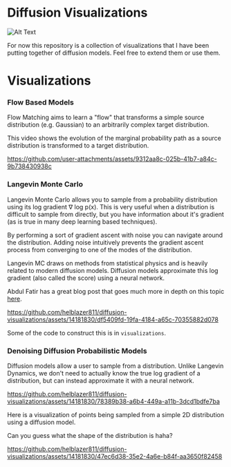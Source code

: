 # Diffusion Visualizations
![Alt Text](media/logo.gif)

For now this repository is a collection of visualizations that I have been putting together of diffusion models. Feel free to extend them or use them. 

# Visualizations 

### Flow Based Models

Flow Matching aims to learn a "flow" that transforms a simple source distribution (e.g. Gaussian) to an arbitrarily complex target distribution.

This video shows the evolution of the marginal probability path as a source distribution is transformed to a target distribution.

https://github.com/user-attachments/assets/9312aa8c-025b-41b7-a84c-9b738430938c

### Langevin Monte Carlo

Langevin Monte Carlo allows you to sample from a probability distribution using its log gradient ∇ log p(x). This is very useful when a distribution is difficult to sample from directly, but you have information about it's gradient (as is true in many deep learning based techniques). 

By performing a sort of gradient ascent with noise you can navigate around the distribution. Adding noise intuitively prevents the gradient ascent process from converging to one of the modes of the distribution.

Langevin MC draws on methods from statistical physics and is heavily related to modern diffusion models. Diffusion models approximate this log gradient (also called the score) using a neural network.

Abdul Fatir has a great blog post that goes much more in depth on this topic [here](https://abdulfatir.com/blog/2020/Langevin-Monte-Carlo/). 

https://github.com/helblazer811/diffusion-visualizations/assets/14181830/df5409fd-19fa-4184-a65c-70355882d078

Some of the code to construct this is in ```visualizations```. 

### Denoising Diffusion Probabilistic Models

Diffusion models allow a user to sample from a distribution. Unlike Langevin Dynamics, we don't need to actually know the true log gradient of a distribution, but can instead approximate it with a neural network. 

https://github.com/helblazer811/diffusion-visualizations/assets/14181830/78389b38-a6b4-449a-a11b-3dcd1bdfe7ba


Here is a visualization of points being sampled from a simple 2D distribution using a diffusion model. 

Can you guess what the shape of the distribution is haha?

https://github.com/helblazer811/diffusion-visualizations/assets/14181830/47ec6d38-35e2-4a6e-b84f-aa3650f82458

